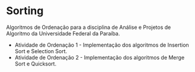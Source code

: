 # Sorting
Algoritmos de Ordenação para a disciplina de Análise e Projetos de Algoritmo da Universidade Federal da Paraíba.
* Atividade de Ordenação 1 - Implementação dos algoritmos de Insertion Sort e Selection Sort.
* Atividade de Ordenação 2 - Implementação dos algoritmos de Merge Sort e Quicksort.